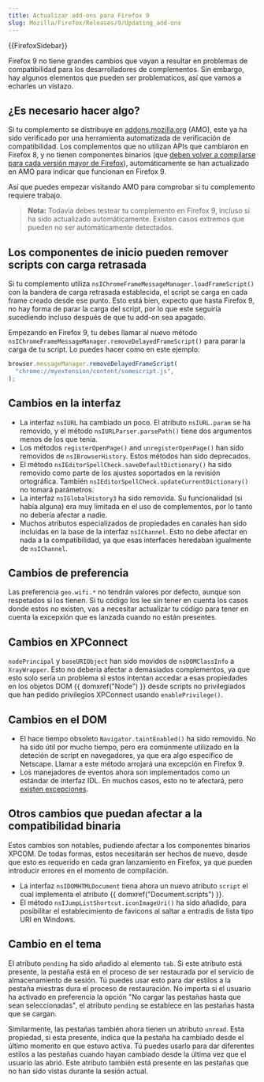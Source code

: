 ```yaml
---
title: Actualizar add-ons para Firefox 9
slug: Mozilla/Firefox/Releases/9/Updating_add-ons
---
```


{{FirefoxSidebar}}

Firefox 9 no tiene grandes cambios que vayan a resultar en problemas de compatibilidad para los desarrolladores de complementos. Sin embargo, hay algunos elementos que pueden ser problematicos, así que vamos a echarles un vistazo.

## ¿Es necesario hacer algo?

Si tu complemento se distribuye en [addons.mozilla.org](https://addons.mozilla.org/es/firefox/) (AMO), este ya ha sido verificado por una herramienta automatizada de verificación de compatibilidad. Los complementos que no utilizan APIs que cambiaron en Firefox 8, y no tienen componentes binarios (que [deben volver a compilarse para cada versión mayor de Firefox](/es/docs/Mozilla/Developer_guide/Interface_Compatibility#binary_interfaces)), automáticamente se han actualizado en AMO para indicar que funcionan en Firefox 9.

Así que puedes empezar visitando AMO para comprobar si tu complemento requiere trabajo.

> **Nota:** Todavía debes testear tu complemento en Firefox 9, incluso si ha sido actualizado automáticamente. Existen casos extremos que pueden no ser automáticamente detectados.

## Los componentes de inicio pueden remover scripts con carga retrasada

Si tu complemento utiliza `nsIChromeFrameMessageManager.loadFrameScript()` con la bandera de carga retrasada establecida, el script se carga en cada frame creado desde ese punto. Esto está bien, expecto que hasta Firefox 9, no hay forma de parar la carga del script, por lo que este seguiría sucediendo incluso después de que tu add-on sea apagado.

Empezando en Firefox 9, tu debes llamar al nuevo método `nsIChromeFrameMessageManager.removeDelayedFrameScript()` para parar la carga de tu script. Lo puedes hacer como en este ejemplo:

```js
browser.messageManager.removeDelayedFrameScript(
  "chrome://myextension/content/somescript.js",
);
```

## Cambios en la interfaz

- La interfaz `nsIURL` ha cambiado un poco. El atributo `nsIURL.param` se ha removido, y el método `nsIURLParser.parsePath()` tiene dos argumentos menos de los que tenía.
- Los métodos `registerOpenPage()` and `unregisterOpenPage()` han sido removidos de `nsIBrowserHistory`. Estos métodos han sido deprecados.
- El método `nsIEditorSpellCheck.saveDefaultDictionary()` ha sido removido como parte de los ajustes soportados en la revisión ortográfica. También `nsIEditorSpellCheck.updateCurrentDictionary()` no tomará parámetros.
- La interfaz `nsIGlobalHistory3` ha sido removida. Su funcionalidad (si había alguna) era muy limitada en el uso de complementos, por lo tanto no debería afectar a nadie.
- Muchos atributos especializados de propiedades en canales han sido incluidas en la base de la interfaz `nsIChannel`. Esto no debe afectar en nada a la compatibilidad, ya que esas interfaces heredaban igualmente de `nsIChannel`.

## Cambios de preferencia

Las preferencia `geo.wifi.*` no tendrán valores por defecto, aunque son respetados si los tienen. Si tu código los lee sin tener en cuenta los casos donde estos no existen, vas a necesitar actualizar tu código para tener en cuenta la excepxión que es lanzada cuando no están presentes.

## Cambios en XPConnect

`nodePrincipal` y `baseURIObject` han sido movidos de `nsDOMClassInfo` a `XrayWrapper`. Esto no debería afectar a demasiados complementos, ya que esto solo sería un problema si estos intentan accedar a esas propiedades en los objetos DOM {{ domxref("Node") }} desde scripts no privilegiados que han pedido privilegios XPConnect usando `enablePrivilege()`.

## Cambios en el DOM

- El hace tiempo obsoleto `Navigator.taintEnabled()` ha sido removido. No ha sido útil por mucho tiempo, pero era comúnmente utilizado en la deteción de script en navegadores, ya que era algo específico de Netscape. Llamar a este método arrojará una excepción en Firefox 9.
- Los manejadores de eventos ahora son implementados como un estándar de interfaz IDL. En muchos casos, esto no te afectará, pero [existen excepciones](/es/docs/Web/Events/Event_handlers#event_handler_changes_in_firefox_9).

## Otros cambios que puedan afectar a la compatibilidad binaria

Estos cambios son notables, pudiendo afectar a los componentes binarios XPCOM. De todas formas, estos necesitarán ser hechos de nuevo, desde que esto es requerido en cada gran lanzamiento en Firefox, ya que pueden introducir errores en el momento de compilación.

- La interfaz `nsIDOMHTMLDocument` tiena ahora un nuevo atributo `script` el cual implementa el atributo {{ domxref("Document.scripts") }}.
- El método `nsIJumpListShortcut.iconImageUri()` ha sido añadido, para posibilitar el establecimiento de favicons al saltar a entradis de lista tipo URI en Windows.

## Cambio en el tema

El atributo `pending` ha sido añadido al elemento `tab`. Si este atributo está presente, la pestaña está en el proceso de ser restaurada por el servicio de almacenamiento de sesión. Tú puedes usar esto para dar estilos a la pestaña miestras dura el proceso de restauración. No importa si el usuario ha activado en preferencia la opción "No cargar las pestañas hasta que sean seleccionadas", el atributo `pending` se establece en las pestañas hasta que se cargan.

Similarmente, las pestañas también ahora tienen un atributo `unread`. Esta propiedad, si esta presente, indica que la pestaña ha cambiado desde el último momento en que estuvo activa. Tú puedes usarlo para dar diferentes estilos a las pestañas cuando hayan cambiado desde la última vez que el usuario las abrió. Este atributo también está presente en las pestañas que no han sido vistas durante la sesión actual.
